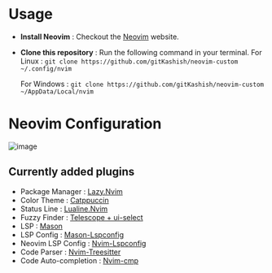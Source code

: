 # Usage
- **Install Neovim** : Checkout the [Neovim](https://neovim.io/) website.

- **Clone this repository** : Run the following command in your terminal.
    For Linux : `git clone https://github.com/gitKashish/neovim-custom ~/.config/nvim`

    For Windows : `git clone https://github.com/gitKashish/neovim-custom ~/AppData/Local/nvim`

# Neovim Configuration
![image](https://github.com/gitKashish/neovim-custom/assets/125540624/5d0ccec5-8f9d-423d-8e84-04c351f6f821)

## Currently added plugins
- Package Manager : [Lazy.Nvim](https://github.com/folke/lazy.nvim)
- Color Theme : [Catppuccin](https://github.com/catppuccin/catppuccin)
- Status Line : [Lualine.Nvim](https://github.com/nvim-lualine/lualine.nvim)
- Fuzzy Finder : [Telescope + ui-select](https://github.com/nvim-telescope/telescope.nvim)
- LSP : [Mason](https://github.com/williamboman/mason.nvim)
- LSP Config : [Mason-Lspconfig](https://github.com/williamboman/mason-lspconfig.nvim)
- Neovim LSP Config : [Nvim-Lspconfig](https://github.com/neovim/nvim-lspconfig)
- Code Parser : [Nvim-Treesitter](https://github.com/nvim-treesitter/nvim-treesitter)
- Code Auto-completion : [Nvim-cmp](https://github.com/hrsh7th/nvim-cmp)
